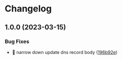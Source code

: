 # Changelog

## 1.0.0 (2023-03-15)


### Bug Fixes

* :bug: narrow down update dns record body ([196b92e](https://github.com/jacobgad/vercel-ddns/commit/196b92e7b861acf0b341ea02c289eb22b0c84e24))
